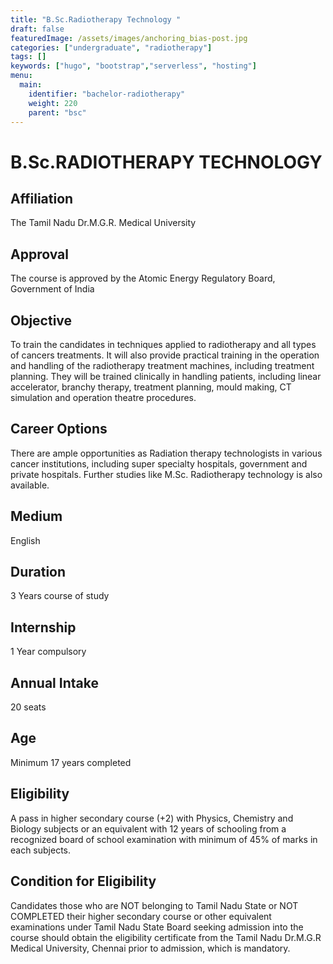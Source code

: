 ```yaml
---
title: "B.Sc.Radiotherapy Technology "
draft: false
featuredImage: /assets/images/anchoring_bias-post.jpg
categories: ["undergraduate", "radiotherapy"]
tags: []
keywords: ["hugo", "bootstrap","serverless", "hosting"]
menu:
  main:
    identifier: "bachelor-radiotherapy"
    weight: 220 
    parent: "bsc"
---
```

# B.Sc.RADIOTHERAPY TECHNOLOGY

## Affiliation
The Tamil Nadu Dr.M.G.R. Medical University

## Approval
The course is approved by the Atomic Energy Regulatory Board, Government of India

## Objective

To train the candidates in techniques applied to radiotherapy and all types of cancers treatments. It will also provide practical training in the operation and handling of the radiotherapy treatment machines, including treatment planning. They will be trained clinically in handling patients, including linear accelerator, branchy therapy, treatment planning, mould making, CT simulation and operation theatre procedures. 

## Career Options
There are ample opportunities as Radiation therapy technologists in various cancer institutions, including super specialty hospitals, government and private hospitals. Further studies like M.Sc. Radiotherapy technology is also available.

## Medium
English

## Duration
3 Years course of study

## Internship
1 Year compulsory

## Annual Intake
20 seats

## Age
Minimum 17 years completed

## Eligibility
A pass in higher secondary course (+2) with Physics, Chemistry and Biology subjects or an equivalent with 12 years of schooling from a recognized board of school examination with minimum of 45% of marks in each subjects.

## Condition for Eligibility
Candidates those who are NOT belonging to Tamil Nadu State or NOT COMPLETED their higher secondary course or other equivalent examinations under Tamil Nadu State Board seeking admission into the course should obtain the eligibility certificate from the Tamil Nadu Dr.M.G.R Medical University, Chennai prior to admission, which is mandatory.